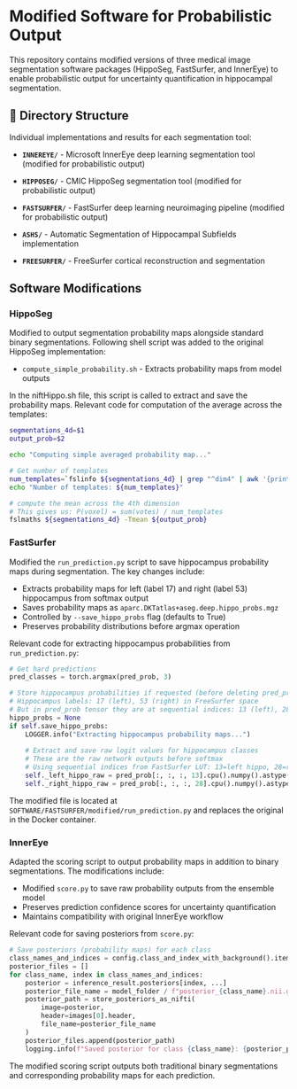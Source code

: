 # Modified Software for Probabilistic Output

This repository contains modified versions of three medical image segmentation software packages (HippoSeg, FastSurfer, and InnerEye) to enable probabilistic output for uncertainty quantification in hippocampal segmentation.

## 📁 Directory Structure
Individual implementations and results for each segmentation tool:
- **`INNEREYE/`** - Microsoft InnerEye deep learning segmentation tool (modified for probabilistic output)
- **`HIPPOSEG/`** - CMIC HippoSeg segmentation tool (modified for probabilistic output)
- **`FASTSURFER/`** - FastSurfer deep learning neuroimaging pipeline (modified for probabilistic output)

- **`ASHS/`** - Automatic Segmentation of Hippocampal Subfields implementation
- **`FREESURFER/`** - FreeSurfer cortical reconstruction and segmentation

## Software Modifications

### HippoSeg
Modified to output segmentation probability maps alongside standard binary segmentations. Following shell script was added to the original HippoSeg implementation:

- `compute_simple_probability.sh` - Extracts probability maps from model outputs

In the niftHippo.sh file, this script is called to extract and save the probability maps. Relevant code for computation of the average across the templates:

```bash
segmentations_4d=$1
output_prob=$2

echo "Computing simple averaged probability map..."

# Get number of templates
num_templates=`fslinfo ${segmentations_4d} | grep "^dim4" | awk '{print $2}'`
echo "Number of templates: ${num_templates}"

# compute the mean across the 4th dimension
# This gives us: P(voxel) = sum(votes) / num_templates
fslmaths ${segmentations_4d} -Tmean ${output_prob}
```

### FastSurfer
Modified the `run_prediction.py` script to save hippocampus probability maps during segmentation. The key changes include:

- Extracts probability maps for left (label 17) and right (label 53) hippocampus from softmax output
- Saves probability maps as `aparc.DKTatlas+aseg.deep.hippo_probs.mgz` 
- Controlled by `--save_hippo_probs` flag (defaults to True)
- Preserves probability distributions before argmax operation

Relevant code for extracting hippocampus probabilities from `run_prediction.py`:

```python
# Get hard predictions
pred_classes = torch.argmax(pred_prob, 3)

# Store hippocampus probabilities if requested (before deleting pred_prob)
# Hippocampus labels: 17 (left), 53 (right) in FreeSurfer space
# But in pred_prob tensor they are at sequential indices: 13 (left), 28 (right)
hippo_probs = None
if self.save_hippo_probs:
    LOGGER.info("Extracting hippocampus probability maps...")
    
    # Extract and save raw logit values for hippocampus classes
    # These are the raw network outputs before softmax
    # Using sequential indices from FastSurfer LUT: 13=left hippo, 28=right hippo
    self._left_hippo_raw = pred_prob[:, :, :, 13].cpu().numpy().astype(np.float32)
    self._right_hippo_raw = pred_prob[:, :, :, 28].cpu().numpy().astype(np.float32)
```

The modified file is located at `SOFTWARE/FASTSURFER/modified/run_prediction.py` and replaces the original in the Docker container.

### InnerEye
Adapted the scoring script to output probability maps in addition to binary segmentations. The modifications include:

- Modified `score.py` to save raw probability outputs from the ensemble model
- Preserves prediction confidence scores for uncertainty quantification
- Maintains compatibility with original InnerEye workflow

Relevant code for saving posteriors from `score.py`:

```python
# Save posteriors (probability maps) for each class
class_names_and_indices = config.class_and_index_with_background().items()
posterior_files = []
for class_name, index in class_names_and_indices:
    posterior = inference_result.posteriors[index, ...]
    posterior_file_name = model_folder / f"posterior_{class_name}.nii.gz"
    posterior_path = store_posteriors_as_nifti(
        image=posterior,
        header=images[0].header,
        file_name=posterior_file_name
    )
    posterior_files.append(posterior_path)
    logging.info(f"Saved posterior for class {class_name}: {posterior_path}")
```

The modified scoring script outputs both traditional binary segmentations and corresponding probability maps for each prediction.


